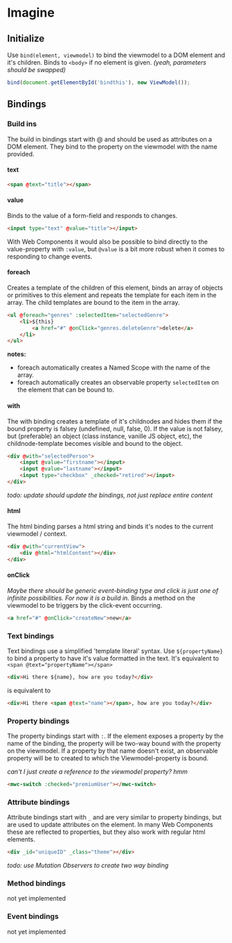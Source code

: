 # Imagine

## Initialize
Use `bind(element, viewmodel)` to bind the viewmodel to a DOM element and it's children. Binds to `<body>` if no element is given. _(yeah, parameters should be swapped)_

```javascript
bind(document.getElementById('bindthis'), new ViewModel());
```

## Bindings
### Build ins
The build in bindings start with @ and should be used as attributes on a DOM element. They bind to the property on the viewmodel with the name provided.

#### text
```html
<span @text="title"></span>
```

#### value
Binds to the value of a form-field and responds to changes.
```html
<input type="text" @value="title"></input>
```
With Web Components it would also be possible to bind directly to the value-property with `:value`, but `@value` is a bit more robust when it comes to responding to change events.

#### foreach
Creates a template of the children of this element, binds an array of objects or primitives to this element and repeats the template for each item in the array. The child templates are bound to the item in the array.

```html
<ul @foreach="genres" :selectedItem="selectedGenre">
    <li>${this}
        <a href="#" @onClick="genres.deleteGenre">delete</a>
    </li>
</ul>
```

**notes:**
- foreach automatically creates a Named Scope with the name of the array.
- foreach automatically creates an observable property `selectedItem` on the element that can be bound to.

#### with
The with binding creates a template of it's childnodes and hides them if the bound property is falsey (undefined, null, false, 0). If the value is not falsey, but (preferable) an object (class instance, vanille JS object, etc), the childnode-template becomes visible and bound to the object.

```html
<div @with="selectedPerson">
    <input @value="firstname"></input>
    <input @value="lastname"></input>
    <input type="checkbox" _checked="retired"></input>
</div>
```

_todo: update should update the bindings, not just replace entire content_

#### html
The html binding parses a html string and binds it's nodes to the current viewmodel / context.

```html
<div @with="currentView">
    <div @html="htmlContent"></div>
</div>
```

#### onClick
_Maybe there should be generic event-binding type and click is just one of infinite possibilities. For now it is a build in._
Binds a method on the viewmodel to be triggers by the click-event occurring.
```html
<a href="#" @onClick="createNew">new</a>
```

### Text bindings

Text bindings use a simplified 'template literal' syntax. Use `${propertyName}` to bind a property to have it's value formatted in the text. It's equivalent to `<span @text="propertyName"></span>`
```html
<div>Hi there ${name}, how are you today?</div>
```
is equivalent to
```html
<div>Hi there <span @text="name"></span>, how are you today?</div>
```

### Property bindings
The property bindings start with `:`. If the element exposes a property by the name of the binding, the property will be two-way bound with the property on the viewmodel. If a property by that name doesn't exist, an observable property will be to created to which the Viewmodel-property is bound.

_can't I just create a reference to the viewmodel property? hmm_
```html
<mwc-switch :checked="premiumUser"></mwc-switch>
```

### Attribute bindings
Attribute bindings start with `_` and are very similar to property bindings, but are used to update attributes on the element. In many Web Components these are reflected to properties, but they also work with regular html elements.

```html
<div _id="uniqueID" _class="theme"></div>
```

_todo: use Mutation Observers to create two way binding_

### Method bindings
not yet implemented

### Event bindings
not yet implemented